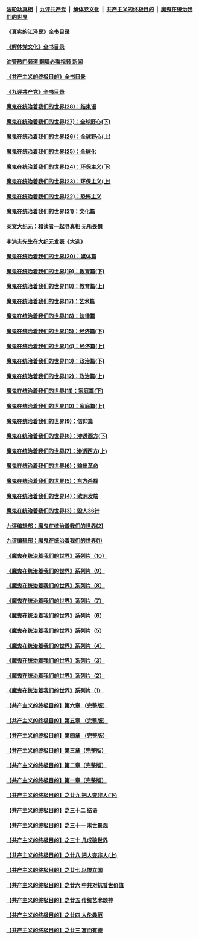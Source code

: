 ####  [法轮功真相](../../../../basic/blob/master/README.md?t=09040701) &nbsp;|&nbsp; [九评共产党](../../../../9ping.md/blob/master/README.md?t=09040701) &nbsp;|&nbsp; [解体党文化](../../../../jtdwh.md/blob/master/README.md?t=09040701)  &nbsp;|&nbsp; [共产主义的终极目的](../../../../gczydzjmd.md/blob/master/README.md?t=09040701) &nbsp;|&nbsp; [魔鬼在统治我们的世界](../../../../mgztzwmdsj.md/blob/master/README.md?t=09040701) 

#### [《真实的江泽民》全书目录](../pages/nsc422/n13721399.md?t=09040701) 

#### [《解体党文化》全书目录](../pages/nsc422/n13721157.md?t=09040701) 

#### [油管热门频道 翻墙必看视频 新闻](http://45.76.130.85:81/youtube.html?09040701)

#### [《共产主义的终极目的》全书目录](../pages/nsc422/n13721048.md?t=09040701) 

#### [《九评共产党》全书目录](../pages/nsc422/n13708085.md?t=09040701) 

#### [魔鬼在统治着我们的世界(28)：结束语](../pages/nsc422/n10936246.md?t=09040701) 

#### [魔鬼在统治着我们的世界(27)：全球野心(下)](../pages/nsc422/n10928319.md?t=09040701) 

#### [魔鬼在统治着我们的世界(26)：全球野心(上)](../pages/nsc422/n10900318.md?t=09040701) 

#### [魔鬼在统治着我们的世界(25)：全球化](../pages/nsc422/n10788205.md?t=09040701) 

#### [魔鬼在统治着我们的世界(24)：环保主义(下)](../pages/nsc422/n10695307.md?t=09040701) 

#### [魔鬼在统治着我们的世界(23)：环保主义(上)](../pages/nsc422/n10688613.md?t=09040701) 

#### [魔鬼在统治着我们的世界(22)：恐怖主义](../pages/nsc422/n10614727.md?t=09040701) 

#### [魔鬼在统治着我们的世界(21)：文化篇](../pages/nsc422/n10597706.md?t=09040701) 

#### [英文大纪元：和读者一起寻真相 无所畏惧](../pages/nsc422/n12542027.md?t=09040701) 

#### [李洪志先生在大纪元发表《大选》](../pages/nsc422/n12534746.md?t=09040701) 

#### [魔鬼在统治着我们的世界(20)：媒体篇](../pages/nsc422/n10586579.md?t=09040701) 

#### [魔鬼在统治着我们的世界(19)：教育篇(下)](../pages/nsc422/n10564808.md?t=09040701) 

#### [魔鬼在统治着我们的世界(18)：教育篇(上)](../pages/nsc422/n10526970.md?t=09040701) 

#### [魔鬼在统治着我们的世界(17)：艺术篇](../pages/nsc422/n10499093.md?t=09040701) 

#### [魔鬼在统治着我们的世界(16)：法律篇](../pages/nsc422/n10485969.md?t=09040701) 

#### [魔鬼在统治着我们的世界(15)：经济篇(下)](../pages/nsc422/n10469975.md?t=09040701) 

#### [魔鬼在统治着我们的世界(14)：经济篇(上)](../pages/nsc422/n10457370.md?t=09040701) 

#### [魔鬼在统治着我们的世界(13)：政治篇(下)](../pages/nsc422/n10448270.md?t=09040701) 

#### [魔鬼在统治着我们的世界(12)：政治篇(上)](../pages/nsc422/n10444576.md?t=09040701) 

#### [魔鬼在统治着我们的世界(11)：家庭篇(下)](../pages/nsc422/n10440961.md?t=09040701) 

#### [魔鬼在统治着我们的世界(10)：家庭篇(上)](../pages/nsc422/n10435448.md?t=09040701) 

#### [魔鬼在统治着我们的世界(9)：信仰篇](../pages/nsc422/n10432159.md?t=09040701) 

#### [魔鬼在统治着我们的世界(8)：渗透西方(下)](../pages/nsc422/n10429603.md?t=09040701) 

#### [魔鬼在统治着我们的世界(7)：渗透西方(上)](../pages/nsc422/n10426013.md?t=09040701) 

#### [魔鬼在统治着我们的世界(6)：输出革命](../pages/nsc422/n10421536.md?t=09040701) 

#### [魔鬼在统治着我们的世界(5)：东方杀戮](../pages/nsc422/n10417707.md?t=09040701) 

#### [魔鬼在统治着我们的世界(4)：欧洲发端](../pages/nsc422/n10414890.md?t=09040701) 

#### [魔鬼在统治着我们的世界(3)：毁人36计](../pages/nsc422/n10411583.md?t=09040701) 

#### [九评编辑部：魔鬼在统治着我们的世界(2)](../pages/nsc422/n10410036.md?t=09040701) 

#### [九评编辑部：魔鬼在统治着我们的世界(1)](../pages/nsc422/n10406825.md?t=09040701) 

#### [《魔鬼在统治着我们的世界》系列片（10）](../pages/nsc422/n12292670.md?t=09040701) 

#### [《魔鬼在统治着我们的世界》系列片（9）](../pages/nsc422/n12290859.md?t=09040701) 

#### [《魔鬼在统治着我们的世界》系列片（8）](../pages/nsc422/n12287445.md?t=09040701) 

#### [《魔鬼在统治着我们的世界》系列片（7）](../pages/nsc422/n12283425.md?t=09040701) 

#### [《魔鬼在统治着我们的世界》系列片（6）](../pages/nsc422/n12282314.md?t=09040701) 

#### [《魔鬼在统治着我们的世界》系列片（5）](../pages/nsc422/n12281419.md?t=09040701) 

#### [《魔鬼在统治着我们的世界》系列片（4）](../pages/nsc422/n12274024.md?t=09040701) 

#### [《魔鬼在统治着我们的世界》系列片（3）](../pages/nsc422/n12271322.md?t=09040701) 

#### [《魔鬼在统治着我们的世界》系列片（2）](../pages/nsc422/n12269049.md?t=09040701) 

#### [《魔鬼在统治着我们的世界》系列片（1）](../pages/nsc422/n12267575.md?t=09040701) 

#### [【共产主义的终极目的】第六章 （完整版）](../pages/nsc422/n11428913.md?t=09040701) 

#### [【共产主义的终极目的】第五章 （完整版）](../pages/nsc422/n11428912.md?t=09040701) 

#### [【共产主义的终极目的】第四章 （完整版）](../pages/nsc422/n11428907.md?t=09040701) 

#### [【共产主义的终极目的】第三章（完整版）](../pages/nsc422/n11428848.md?t=09040701) 

#### [【共产主义的终极目的】第二章（完整版）](../pages/nsc422/n11428831.md?t=09040701) 

#### [【共产主义的终极目的】第一章（完整版）](../pages/nsc422/n11417651.md?t=09040701) 

#### [【共产主义的终极目的】之廿九 把人变非人(下)](../pages/nsc422/n11344140.md?t=09040701) 

#### [【共产主义的终极目的】之三十二 结语](../pages/nsc422/n11360535.md?t=09040701) 

#### [【共产主义的终极目的】之三十一 末世景观](../pages/nsc422/n11351129.md?t=09040701) 

#### [【共产主义的终极目的】之三十 几成狼世界](../pages/nsc422/n11348280.md?t=09040701) 

#### [【共产主义的终极目的】之廿八 把人变非人(上)](../pages/nsc422/n11340492.md?t=09040701) 

#### [【共产主义的终极目的】之廿七 以恨立国](../pages/nsc422/n11336944.md?t=09040701) 

#### [【共产主义的终极目的】之廿六 中共对抗普世价值](../pages/nsc422/n11324785.md?t=09040701) 

#### [【共产主义的终极目的】之廿五 传统艺术颂神](../pages/nsc422/n11296396.md?t=09040701) 

#### [【共产主义的终极目的】之廿四 人伦典范](../pages/nsc422/n11296397.md?t=09040701) 

#### [【共产主义的终极目的】之廿三 富而有德](../pages/nsc422/n11283598.md?t=09040701) 

<img src='http://gfw-breaker.win/goodnews/indexes/nsc422.md' width='0px' height='0px'/>
